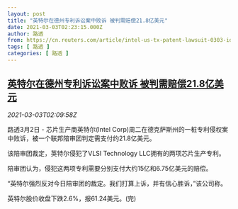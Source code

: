 ```yaml
---
layout: post
title: "英特尔在德州专利诉讼案中败诉 被判需赔偿21.8亿美元"
date: 2021-03-03T02:23:15.000Z
author: 路透
from: https://cn.reuters.com/article/intel-us-tx-patent-lawsuit-0303-idCNKCS2AV05W
tags: [ 路透 ]
categories: [ 路透 ]
---
```

<!--1614738195000-->
[英特尔在德州专利诉讼案中败诉 被判需赔偿21.8亿美元](https://cn.reuters.com/article/intel-us-tx-patent-lawsuit-0303-idCNKCS2AV05W)
------

<div>
<div><i>2021-03-03T02:09:58Z</i></div><p>路透3月2日 - 芯片生产商英特尔(Intel Corp)周二在德克萨斯州的一桩专利侵权案中败诉，被一个联邦陪审团判定需支付约21.8亿美元。</p><p>该陪审团裁定，英特尔侵犯了VLSI Technology LLC拥有的两项芯片生产专利。</p><p>陪审团认为，侵犯这两项专利需要分别支付大约15亿和6.75亿美元的赔偿。</p><p>“英特尔强烈反对今日陪审团的裁定。我们打算上诉，并有信心胜诉，”该公司称。</p><p>英特尔股价收盘下跌2.6%，报61.24美元。(完)</p>
</div>
